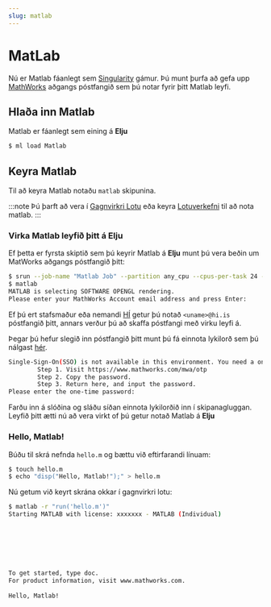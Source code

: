 ```yaml
---
slug: matlab
---
```


# MatLab
Nú er Matlab fáanlegt sem [Singularity](singularity) gámur.
Þú munt þurfa að gefa upp [MathWorks](https;//wathworks.com) aðgangs póstfangið sem þú notar fyrir þitt Matlab leyfi.

## Hlaða inn Matlab
Matlab er fáanlegt sem eining á **Elju**

```bash
$ ml load Matlab
```

## Keyra Matlab
Til að keyra Matlab notaðu `matlab` skipunina.

:::note
Þú þarft að vera í [Gagnvirkri Lotu](../elja/interactive_session) eða keyra [Lotuverkefni](../elja/submit_jobs) til að nota matlab.
:::

### Virka Matlab leyfið þitt á Elju

Ef þetta er fyrsta skiptið sem þú keyrir Matlab á **Elju** munt þú vera beðin um MatWorks aðgangs póstfangið þitt:

```bash
$ srun --job-name "Matlab Job" --partition any_cpu --cpus-per-task 24 --mem-per-cpu 3900 --time 02:00:00 --pty bash
$ matlab 
MATLAB is selecting SOFTWARE OPENGL rendering.
Please enter your MathWorks Account email address and press Enter:
```

Ef þú ert stafsmaður eða nemandi [HÍ](https://hi.is) getur þú notað `<uname>@hi.is` póstfangið þitt, annars verður þú að skaffa póstfangi með virku leyfi á.

Þegar þú hefur slegið inn póstfangið þitt munt þú fá einnota lykilorð sem þú nálgast [hér](https://www.mathworks.com/mwa/otp).

```bash
Single-Sign-On(SSO) is not available in this environment. You need a one-time password to sign in to MATLAB.
        Step 1. Visit https://www.mathworks.com/mwa/otp
        Step 2. Copy the password.
        Step 3. Return here, and input the password.
Please enter the one-time password:
```

Farðu inn á slóðina og sláðu síðan einnota lykilorðið inn í skipanagluggan.
Leyfið þitt ætti nú að vera virkt of þú getur notað Matlab á **Elju**

### Hello, Matlab!
Búðu til skrá nefnda `hello.m` og bættu við eftirfarandi línuam:

```bash
$ touch hello.m
$ echo "disp("Hello, Matlab!");" > hello.m
```

Nú getum við keyrt skrána okkar í gagnvirkri lotu: 

```bash
$ matlab -r "run('hello.m')"
Starting MATLAB with license: xxxxxxx - MATLAB (Individual)

                                                                                                          < M A T L A B (R) >
                                                                                                Copyright 1984-2023 The MathWorks, Inc.
                                                                                           R2023a Update 3 (9.14.0.2286388) 64-bit (glnxa64)
                                                                                                              May 25, 2023

 
To get started, type doc.
For product information, visit www.mathworks.com.
 
Hello, Matlab!
```
